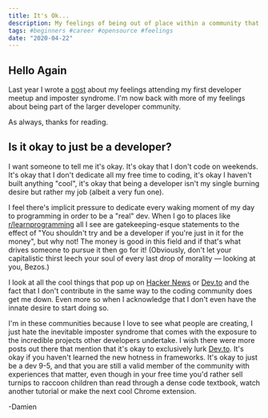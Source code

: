 ```yaml
---
title: It's Ok...
description: My feelings of being out of place within a community that creates
tags: #beginners #career #opensource #feelings
date: "2020-04-22"
---
```


## Hello Again
Last year I wrote a [post](https://dev.to/dlionz/what-am-i-doing-here-1lg4) about my feelings attending my first developer meetup and imposter syndrome. I'm now back with more of my feelings about being part of the larger developer community.

As always, thanks for reading.

## Is it okay to just be a developer?

I want someone to tell me it's okay. It's okay that I don't code on weekends. It's okay that I don't dedicate all my free time to coding, it's okay I haven't built anything "cool", it's okay that being a developer isn't my single burning desire but rather my job (albeit a very fun one).

I feel there's implicit pressure to dedicate every waking moment of my day to programming in order to be a "real" dev. When I go to places like [r/learnprogramming](https://www.reddit.com/r/learnprogramming/) all I see are gatekeeping-esque statements to the effect of "You shouldn't try and be a developer if you're just in it for the money", but why not! The money is good in this field and if that's what drives someone to pursue it then go for it! (Obviously, don't let your capitalistic thirst leech your soul of every last drop of morality — looking at you, Bezos.)

I look at all the cool things that pop up on [Hacker News](https://news.ycombinator.com/) or [Dev.to](https://dev.to/) and the fact that I don't contribute in the same way to the coding community does get me down. Even more so when I acknowledge that I don't even have the innate desire to start doing so. 

I'm in these communities because I love to see what people are creating, I just hate the inevitable imposter syndrome that comes with the exposure to the incredible projects other developers undertake. I wish there were more posts out there that mention that it's okay to exclusively lurk [Dev.to](https://dev.to/). It's okay if you haven't learned the new hotness in frameworks. It's okay to just be a dev 9-5, and that you are still a valid member of the community with experiences that matter, even though in your free time you'd rather sell turnips to raccoon children than read through a dense code textbook, watch another tutorial or make the next cool Chrome extension.

-Damien